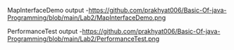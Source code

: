 MapInterfaceDemo output -https://github.com/prakhyat006/Basic-Of-java-Programming/blob/main/Lab2/MapInterfaceDemo.png

PerformanceTest output -https://github.com/prakhyat006/Basic-Of-java-Programming/blob/main/Lab2/PerformanceTest.png
